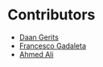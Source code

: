 # Contributors

* [Daan Gerits]()
* [Francesco Gadaleta](https://github.com/fgadaleta)
* [Ahmed Ali](https://github.com/aabdulwahed)
